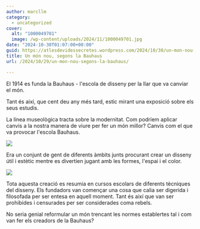 ```yaml
---
author: marcllm
category:
  - uncategorized
cover:
  alt: "1000049701"
  image: /wp-content/uploads/2024/11/1000049701.jpg
date: "2024-10-30T01:07:00+00:00"
guid: https://atlesdevidessecretes.wordpress.com/2024/10/30/un-mon-nou-segons-la-bauhaus/
title: Un món nou, segons la Bauhaus
url: /2024/10/29/un-mon-nou-segons-la-bauhaus/

---
```

El 1914 es funda la Bauhaus - l'escola de disseny per la llar que va canviar el món.

Tant és així, que cent deu any més tard, estic mirant una exposició sobre els seus estudis.



La línea museològica tracta sobre la modernitat. Com podríem aplicar canvis a la nostra manera de viure per fer un món millor? Canvis com el que va provocar l'escola Bauhaus.



[![](https://blogger.googleusercontent.com/img/a/AVvXsEjZHJg3KxOIPC1iPjhhaiGG-ZotEqS-P22V4yfv58t6YTcTGFdnXDhGG6nC4LJwB_pHaOeqiOjMFejXsxB0q_ylFt-26MKp-L_LlqmYaO_kNFauB6W8FDmSIXC0iD5dCKFXhphk9xGX0CzR-FCA4Ots0ukTdGxtGmuy0pp4-hLuNswTcmE8PdX20vrzhNiH)](https://blogger.googleusercontent.com/img/a/AVvXsEjZHJg3KxOIPC1iPjhhaiGG-ZotEqS-P22V4yfv58t6YTcTGFdnXDhGG6nC4LJwB_pHaOeqiOjMFejXsxB0q_ylFt-26MKp-L_LlqmYaO_kNFauB6W8FDmSIXC0iD5dCKFXhphk9xGX0CzR-FCA4Ots0ukTdGxtGmuy0pp4-hLuNswTcmE8PdX20vrzhNiH)



Era un conjunt de gent de diferents àmbits junts procurant crear un disseny útil i estètic mentre es divertien jugant amb les formes, l'espai i el color.

[![](https://blogger.googleusercontent.com/img/a/AVvXsEhqPtuIrhOthLMuc9Iw8TljlV24wuspTxZbfCPfVyyEvQOLhVLF9du5jYmJ3yEE8rzAK3bCl0n7zusbnCOhWqbnKhRvisYKb5jR39gCE1-yxG7W0fofbOrk6_n9l5MKmscwK_nnlb-W6rKY8D4A5_0b4VU8ENHZEWOzBkfJecXbA0-fsIgaRrZLCctwRVQ2)](https://blogger.googleusercontent.com/img/a/AVvXsEhqPtuIrhOthLMuc9Iw8TljlV24wuspTxZbfCPfVyyEvQOLhVLF9du5jYmJ3yEE8rzAK3bCl0n7zusbnCOhWqbnKhRvisYKb5jR39gCE1-yxG7W0fofbOrk6_n9l5MKmscwK_nnlb-W6rKY8D4A5_0b4VU8ENHZEWOzBkfJecXbA0-fsIgaRrZLCctwRVQ2)

Tota aquesta creació es resumia en cursos escolars de diferents tècniques del disseny. Els fundadors van començar una cosa que calia ser digerida i filosofada per ser entesa en aquell moment. Tant és així que van ser prohibides i censurades per ser considerades coma rebels.



No seria genial reformular un món trencant les normes establertes tal i com van fer els creadors de la Bauhaus?
